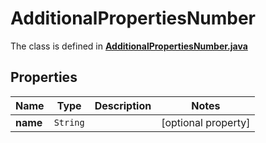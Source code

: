 

# AdditionalPropertiesNumber

The class is defined in **[AdditionalPropertiesNumber.java](../../src/main/java/org/openapitools/model/AdditionalPropertiesNumber.java)**

## Properties

Name | Type | Description | Notes
------------ | ------------- | ------------- | -------------
**name** | `String` |  |  [optional property]



